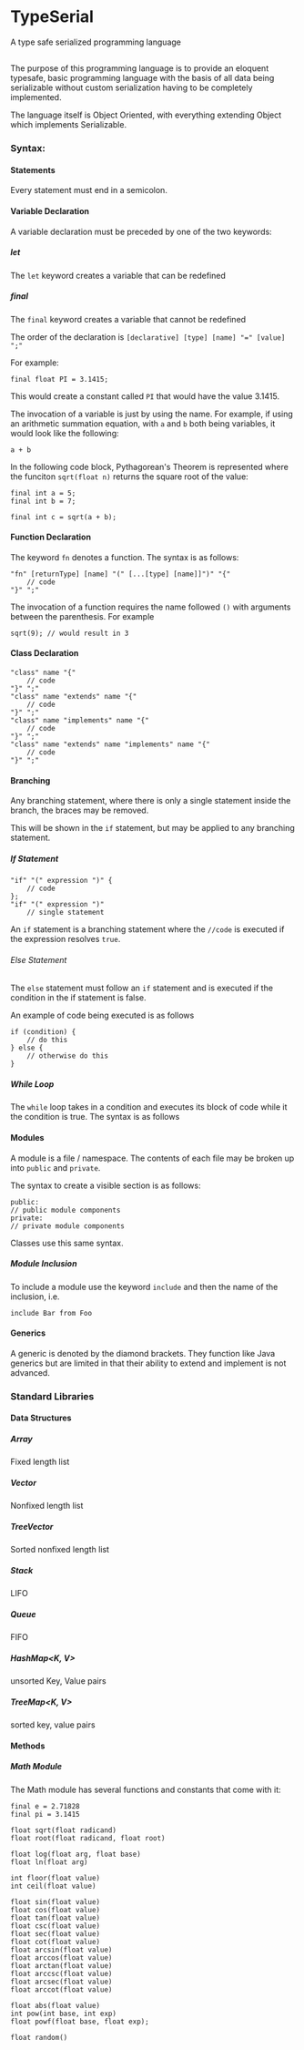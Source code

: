 # TypeSerial
 A type safe serialized programming language
##
The purpose of this programming language is to provide an eloquent typesafe, basic programming language with the basis of
all data being serializable without custom serialization having to be completely implemented.

The language itself is Object Oriented, with everything extending Object which implements Serializable.

### Syntax:
#### Statements
Every statement must end in a semicolon.

#### Variable Declaration

A variable declaration must be preceded by one of the two keywords:
##### let
The `let` keyword creates a variable that can be redefined
##### final
The `final` keyword creates a variable that cannot be redefined

The order of the declaration is
`[declarative] [type] [name] "=" [value] ";"`

For example:

    final float PI = 3.1415;

This would create a constant called `PI` that would have the value 3.1415.

The invocation of a variable is just by using the name. For example, if using an arithmetic summation equation, with `a` and `b` both being variables, it would look like the following:

    a + b

In the following code block, Pythagorean's Theorem is represented where the funciton `sqrt(float n)` returns the square root of the value:
    
    final int a = 5;
    final int b = 7;

    final int c = sqrt(a + b);

#### Function Declaration
The keyword `fn` denotes a function. The syntax is as follows:

    "fn" [returnType] [name] "(" [...[type] [name]]")" "{" 
        // code
    "}" ";"

The invocation of a function requires the name followed `()` with arguments between the parenthesis. For example

    sqrt(9); // would result in 3

#### Class Declaration

    "class" name "{" 
        // code
    "}" ";"
    "class" name "extends" name "{"
        // code
    "}" ";"
    "class" name "implements" name "{"
        // code
    "}" ";"
    "class" name "extends" name "implements" name "{" 
        // code
    "}" ";"

#### Branching
Any branching statement, where there is only a single statement inside the branch, the braces may be removed.

This will be shown in the `if` statement, but may be applied to any branching statement.

##### If Statement
    "if" "(" expression ")" {
        // code
    };
    "if" "(" expression ")"
        // single statement
An `if` statement is a branching statement where the `//code` is executed if the expression resolves `true`.

###### Else Statement
The `else` statement must follow an `if` statement and is executed if the condition in the if statement is false.

An example of code being executed is as follows
    
    if (condition) {
        // do this
    } else {
        // otherwise do this
    }

##### While Loop
The `while` loop takes in a condition and executes its block of code while it the condition is true. The syntax is as follows

#### Modules
A module is a file / namespace. The contents of each file may be broken up into `public` and `private`.

The syntax to create a visible section is as follows:

    public:
    // public module components
    private:
    // private module components

Classes use this same syntax.

##### Module Inclusion

To include a module use the keyword `include` and then the name of the inclusion, i.e.

    include Bar from Foo


#### Generics
A generic is denoted by the diamond brackets. They function like Java generics but are limited in that their ability to extend and implement is not advanced. 

### Standard Libraries
#### Data Structures

##### Array<T>
Fixed length list

##### Vector<T>
Nonfixed length list
##### TreeVector<T>
Sorted nonfixed length list
##### Stack<T>
LIFO
##### Queue<T>
FIFO
##### HashMap<K, V>
unsorted Key, Value pairs
##### TreeMap<K, V>
sorted key, value pairs

#### Methods
##### Math Module
The Math module has several functions and constants that come with it:
    
    final e = 2.71828
    final pi = 3.1415
    
    float sqrt(float radicand)
    float root(float radicand, float root)

    float log(float arg, float base)
    float ln(float arg)
    
    int floor(float value)
    int ceil(float value)

    float sin(float value)
    float cos(float value)
    float tan(float value)    
    float csc(float value)
    float sec(float value)
    float cot(float value)
    float arcsin(float value)
    float arccos(float value)
    float arctan(float value)    
    float arccsc(float value)
    float arcsec(float value)
    float arccot(float value)

    float abs(float value)
    int pow(int base, int exp)
    float powf(float base, float exp);

    float random()